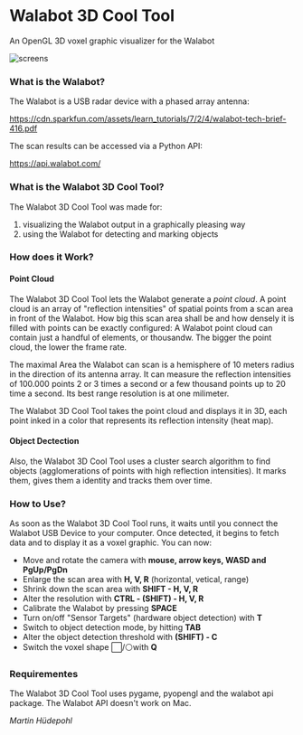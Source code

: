 # Walabot 3D Cool Tool
An OpenGL 3D voxel graphic visualizer for the Walabot


![screens](https://user-images.githubusercontent.com/39830230/235932224-c9dcb5e5-7da8-4041-aad0-304647196038.png)



### What is the Walabot?
The Walabot is a USB radar device with a phased array antenna:

https://cdn.sparkfun.com/assets/learn_tutorials/7/2/4/walabot-tech-brief-416.pdf

The scan results can be accessed via a Python API:

https://api.walabot.com/



### What is the Walabot 3D Cool Tool?
The Walabot 3D Cool Tool was made for:
1. visualizing the Walabot output in a graphically pleasing way
2. using the Walabot for detecting and marking objects

### How does it Work?
#### Point Cloud
The Walabot 3D Cool Tool lets the Walabot generate a *point cloud*. A point cloud is an array of "reflection intensities" of spatial points from a scan area in front of the Walabot. How big this scan area shall be and how densely it is filled with points can be exactly configured: A Walabot point cloud can contain just a handful of elements, or thousandw. The bigger the point cloud, the lower the frame rate.

The maximal Area the Walabot can scan is a hemisphere of 10 meters radius in the direction of its antenna array. It can measure the reflection intensities of 100.000 points 2 or 3 times a second or a few thousand points up to 20 time a second. Its best range resolution is at one milimeter.

The Walabot 3D Cool Tool takes the point cloud and displays it in 3D, each point inked in a color that represents its reflection intensity (heat map).

#### Object Dectection
Also, the Walabot 3D Cool Tool uses a cluster search algorithm to find objects (agglomerations of points with high reflection intensities). It marks them, gives them a identity and tracks them over time. 

### How to Use?
As soon as the Walabot 3D Cool Tool runs, it waits until you connect the Walabot USB Device to your computer. Once detected, it begins to fetch data and to display it as a voxel graphic. You can now:

- Move and rotate the camera with **mouse, arrow keys, WASD and PgUp/PgDn**
- Enlarge the scan area with **H, V, R** (horizontal, vetical, range)
- Shrink down the scan area with **SHIFT - H, V, R**
- Alter the resolution with **CTRL - (SHIFT) - H, V, R**
- Calibrate the Walabot by pressing **SPACE**
- Turn on/off "Sensor Targets" (hardware object detection) with **T**
- Switch to object detection mode, by hitting **TAB**
- Alter the object detection threshold with **(SHIFT) - C**
- Switch the voxel shape ⬜/⚪with **Q**



### Requirementes
The Walabot 3D Cool Tool uses pygame, pyopengl and the walabot api package.
The Walabot API doesn't work on Mac.

_Martin Hüdepohl_
